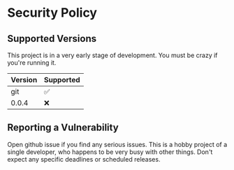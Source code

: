 # Security Policy

## Supported Versions

This project is in a very early stage of development. You must be crazy
if you're running it. 

| Version | Supported          |
| ------- | ------------------ |
| git     | :white_check_mark: |
| 0.0.4   | :x:                |

## Reporting a Vulnerability

Open github issue if you find any serious issues. This is a hobby project
of a single developer, who happens to be very busy with other things. Don't
expect any specific deadlines or scheduled releases.
